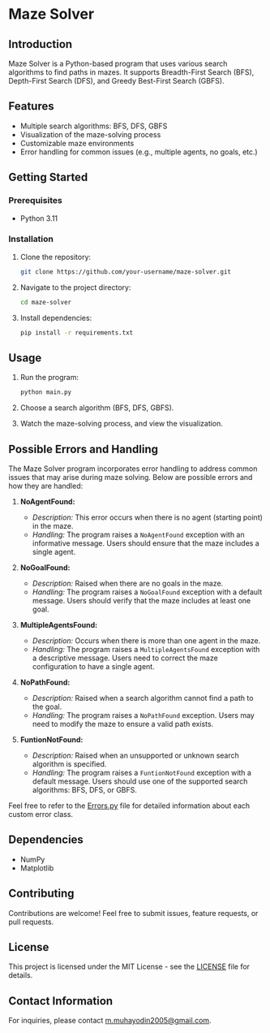 # Maze Solver

## Introduction

Maze Solver is a Python-based program that uses various search algorithms to find paths in mazes. It supports Breadth-First Search (BFS), Depth-First Search (DFS), and Greedy Best-First Search (GBFS).

## Features

- Multiple search algorithms: BFS, DFS, GBFS
- Visualization of the maze-solving process
- Customizable maze environments
- Error handling for common issues (e.g., multiple agents, no goals, etc.)

## Getting Started

### Prerequisites

- Python 3.11

### Installation

1. Clone the repository:

    ```bash
    git clone https://github.com/your-username/maze-solver.git
    ```

2. Navigate to the project directory:

    ```bash
    cd maze-solver
    ```

3. Install dependencies:

    ```bash
    pip install -r requirements.txt
    ```

## Usage

1. Run the program:

    ```bash
    python main.py
    ```

2. Choose a search algorithm (BFS, DFS, GBFS).
3. Watch the maze-solving process, and view the visualization.

## Possible Errors and Handling

The Maze Solver program incorporates error handling to address common issues that may arise during maze solving. Below are possible errors and how they are handled:

1. **NoAgentFound:**
   - *Description:* This error occurs when there is no agent (starting point) in the maze.
   - *Handling:* The program raises a `NoAgentFound` exception with an informative message. Users should ensure that the maze includes a single agent.

2. **NoGoalFound:**
   - *Description:* Raised when there are no goals in the maze.
   - *Handling:* The program raises a `NoGoalFound` exception with a default message. Users should verify that the maze includes at least one goal.

3. **MultipleAgentsFound:**
   - *Description:* Occurs when there is more than one agent in the maze.
   - *Handling:* The program raises a `MultipleAgentsFound` exception with a descriptive message. Users need to correct the maze configuration to have a single agent.

4. **NoPathFound:**
   - *Description:* Raised when a search algorithm cannot find a path to the goal.
   - *Handling:* The program raises a `NoPathFound` exception. Users may need to modify the maze to ensure a valid path exists.

5. **FuntionNotFound:**
   - *Description:* Raised when an unsupported or unknown search algorithm is specified.
   - *Handling:* The program raises a `FuntionNotFound` exception with a default message. Users should use one of the supported search algorithms: BFS, DFS, or GBFS.

Feel free to refer to the [Errors.py](Errors.py) file for detailed information about each custom error class.


## Dependencies

- NumPy
- Matplotlib

## Contributing

Contributions are welcome! Feel free to submit issues, feature requests, or pull requests.

## License

This project is licensed under the MIT License - see the [LICENSE](LICENSE) file for details.

## Contact Information

For inquiries, please contact [m.muhayodin2005@gmail.com](mailto:m.muhayodin2005@gmail.com).
